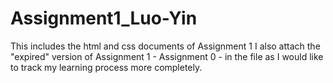 # Assignment1_Luo-Yin
This includes the html and css documents of Assignment 1
I also attach the "expired" version of Assignment 1 - Assignment 0 - in the file as I would like to track my learning process more completely. 
